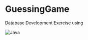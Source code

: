 # GuessingGame
Database Development Exercise using 

![Java](https://img.shields.io/badge/code-blue-Java-red)
